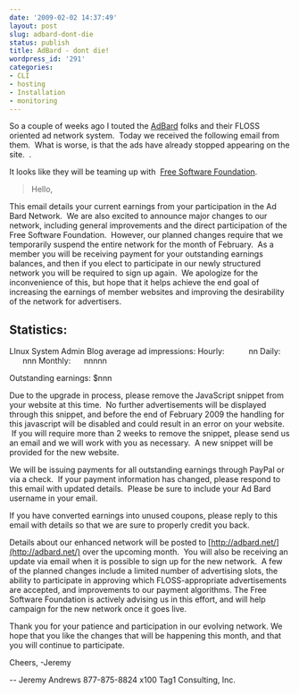 ```yaml
---
date: '2009-02-02 14:37:49'
layout: post
slug: adbard-dont-die
status: publish
title: AdBard - dont die!
wordpress_id: '291'
categories:
- CLI
- hosting
- Installation
- monitoring
---
```


So a couple of weeks ago I touted the [AdBard](http://adbard.net/) folks and their FLOSS oriented ad network system.  Today we received the following email from them.  What is worse, is that the ads have already stopped appearing on the site.  .

It looks like they will be teaming up with  [Free Software Foundation](http://www.fsf.org/).


> Hello,

This email details your current earnings from your participation in the Ad Bard Network.  We are also excited to announce major changes to our network, including general improvements and the direct participation of the Free Software Foundation.  However, our planned changes require that we temporarily suspend the entire network for the month of February.  As a member you will be receiving payment for your outstanding earnings balances, and then if you elect to participate in our newly structured network you will be required to sign up again.  We apologize for the inconvenience of this, but hope that it helps achieve the end goal of increasing the earnings of member websites and improving the desirability of the network for advertisers.

Statistics:
-----------
LInux System Admin Blog average ad impressions:
Hourly:           nn
Daily:           nnn
Monthly:      nnnnn

Outstanding earnings:
$nnn

Due to the upgrade in process, please remove the JavaScript snippet from your website at this time.  No further advertisements will be displayed through this snippet, and before the end of February 2009 the handling for this javascript will be disabled and could result in an error on your website.  If you will require more than 2 weeks to remove the snippet, please send us an email and we will work with you as necessary.  A new snippet will be provided for the new website.

We will be issuing payments for all outstanding earnings through PayPal or via a check.  If your payment information has changed, please respond
to this email with updated details.  Please be sure to include your Ad Bard username in your email. 
 
If you have converted earnings into unused coupons, please reply to this email with details so that we are sure to properly credit you
back.

Details about our enhanced network will be posted to [http://adbard.net/](http://adbard.net/) over the upcoming month.  You will also be receiving an update via email when it is possible to sign up for the new network.  A few of the planned changes include a limited number of advertising slots, the ability to participate in approving which FLOSS-appropriate advertisements are accepted, and improvements to our payment algorithms.
The Free Software Foundation is actively advising us in this effort, and will help campaign for the new network once it goes live.

Thank you for your patience and participation in our evolving network. We hope that you like the changes that will be happening this month, and
that you will continue to participate.

Cheers, -Jeremy

--
Jeremy Andrews
877-875-8824 x100
Tag1 Consulting, Inc.
[ ](http://tag1consulting.com/)
